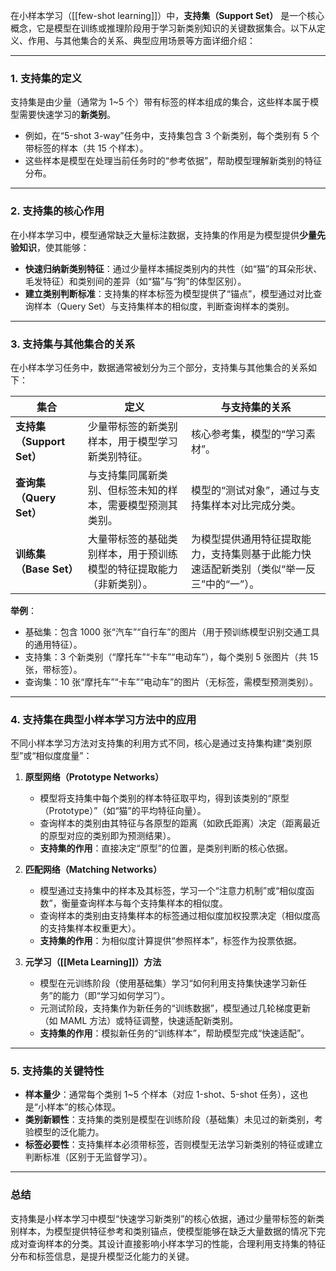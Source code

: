 在小样本学习（[[few-shot learning]]）中，**支持集（Support Set）** 是一个核心概念，它是模型在训练或推理阶段用于学习新类别知识的关键数据集合。以下从定义、作用、与其他集合的关系、典型应用场景等方面详细介绍：

---

### **1. 支持集的定义**

支持集是由少量（通常为 1~5 个）带有标签的样本组成的集合，这些样本属于模型需要快速学习的**新类别**。

- 例如，在“5-shot 3-way”任务中，支持集包含 3 个新类别，每个类别有 5 个带标签的样本（共 15 个样本）。
- 这些样本是模型在处理当前任务时的“参考依据”，帮助模型理解新类别的特征分布。

---

### **2. 支持集的核心作用**

在小样本学习中，模型通常缺乏大量标注数据，支持集的作用是为模型提供**少量先验知识**，使其能够：

- **快速归纳新类别特征**：通过少量样本捕捉类别内的共性（如“猫”的耳朵形状、毛发特征）和类别间的差异（如“猫”与“狗”的体型区别）。
- **建立类别判断标准**：支持集的样本标签为模型提供了“锚点”，模型通过对比查询样本（Query Set）与支持集样本的相似度，判断查询样本的类别。

---

### **3. 支持集与其他集合的关系**

在小样本学习任务中，数据通常被划分为三个部分，支持集与其他集合的关系如下：

| 集合 | 定义 | 与支持集的关系 |
|---|---|---|
| **支持集（Support Set）** | 少量带标签的新类别样本，用于模型学习新类别特征。 | 核心参考集，模型的“学习素材”。 |
| **查询集（Query Set）** | 与支持集同属新类别、但标签未知的样本，需要模型预测其类别。 | 模型的“测试对象”，通过与支持集样本对比完成分类。 |
| **训练集（Base Set）** | 大量带标签的基础类别样本，用于预训练模型的特征提取能力（非新类别）。 | 为模型提供通用特征提取能力，支持集则基于此能力快速适配新类别（类似“举一反三”中的“一”）。 |

**举例**：

- 基础集：包含 1000 张“汽车”“自行车”的图片（用于预训练模型识别交通工具的通用特征）。
- 支持集：3 个新类别（“摩托车”“卡车”“电动车”），每个类别 5 张图片（共 15 张，带标签）。
- 查询集：10 张“摩托车”“卡车”“电动车”的图片（无标签，需模型预测类别）。

---

### **4. 支持集在典型小样本学习方法中的应用**

不同小样本学习方法对支持集的利用方式不同，核心是通过支持集构建“类别原型”或“相似度度量”：

1. **原型网络（Prototype Networks）**
   - 模型将支持集中每个类别的样本特征取平均，得到该类别的“原型（Prototype）”（如“猫”的平均特征向量）。
   - 查询样本的类别由其特征与各原型的距离（如欧氏距离）决定（距离最近的原型对应的类别即为预测结果）。
   - **支持集的作用**：直接决定“原型”的位置，是类别判断的核心依据。

2. **匹配网络（Matching Networks）**
   - 模型通过支持集中的样本及其标签，学习一个“注意力机制”或“相似度函数”，衡量查询样本与每个支持集样本的相似度。
   - 查询样本的类别由支持集样本的标签通过相似度加权投票决定（相似度高的支持集样本权重更大）。
   - **支持集的作用**：为相似度计算提供“参照样本”，标签作为投票依据。

1. **元学习（[[Meta Learning]]）方法**
   - 模型在元训练阶段（使用基础集）学习“如何利用支持集快速学习新任务”的能力（即“学习如何学习”）。
   - 元测试阶段，支持集作为新任务的“训练数据”，模型通过几轮梯度更新（如 MAML 方法）或特征调整，快速适配新类别。
   - **支持集的作用**：模拟新任务的“训练样本”，帮助模型完成“快速适配”。


---

### **5. 支持集的关键特性**

- **样本量少**：通常每个类别 1~5 个样本（对应 1-shot、5-shot 任务），这也是“小样本”的核心体现。
- **类别新颖性**：支持集的类别是模型在训练阶段（基础集）未见过的新类别，考验模型的泛化能力。
- **标签必要性**：支持集样本必须带标签，否则模型无法学习新类别的特征或建立判断标准（区别于无监督学习）。

---

### **总结**

支持集是小样本学习中模型“快速学习新类别”的核心依据，通过少量带标签的新类别样本，为模型提供特征参考和类别锚点，使模型能够在缺乏大量数据的情况下完成对查询样本的分类。其设计直接影响小样本学习的性能，合理利用支持集的特征分布和标签信息，是提升模型泛化能力的关键。